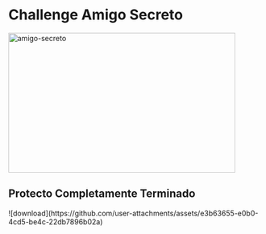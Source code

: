 <h1 aling="Center"> Challenge Amigo Secreto </h1>
<img width="450" height="277" alt="amigo-secreto" src="https://github.com/user-attachments/assets/fe438b93-ba6f-4e04-9a17-43cfc65a276d" />

<h2>Protecto Completamente Terminado</h2>
![download](https://github.com/user-attachments/assets/e3b63655-e0b0-4cd5-be4c-22db7896b02a)
